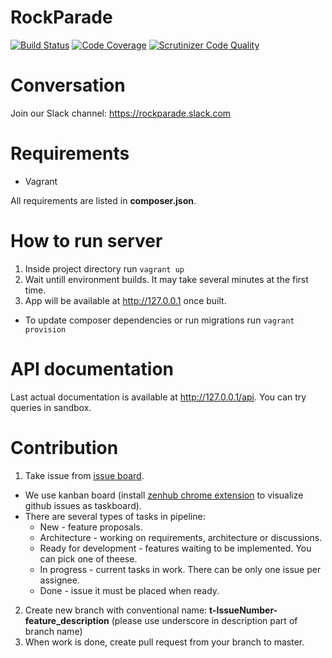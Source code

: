 RockParade
==========

[![Build Status](https://scrutinizer-ci.com/g/VAPC/RockParade-API/badges/build.png?b=master)](https://scrutinizer-ci.com/g/VAPC/RockParade-API/build-status/master)
[![Code Coverage](https://scrutinizer-ci.com/g/VAPC/RockParade-API/badges/coverage.png?b=master)](https://scrutinizer-ci.com/g/VAPC/RockParade-API/?branch=master)
[![Scrutinizer Code Quality](https://scrutinizer-ci.com/g/VAPC/RockParade-API/badges/quality-score.png?b=master)](https://scrutinizer-ci.com/g/VAPC/RockParade-API/?branch=master)

Conversation
============
Join our Slack channel: https://rockparade.slack.com

Requirements
============
* Vagrant

All requirements are listed in **composer.json**.

How to run server
=================
1. Inside project directory run `vagrant up`
2. Wait untill environment builds. It may take several minutes at the first time.
3. App will be available at http://127.0.0.1 once built.

* To update composer dependencies or run migrations run `vagrant provision`

API documentation
=================
Last actual documentation is available at http://127.0.0.1/api. You can try queries in sandbox.

Contribution
============
1. Take issue from [issue board](https://github.com/Vehsamrak/RockParade/issues).
* We use kanban board (install [zenhub chrome extension](https://www.zenhub.com) to visualize github issues as taskboard).
* There are several types of tasks in pipeline:
  * New - feature proposals.
  * Architecture - working on requirements, architecture or discussions.
  * Ready for development - features waiting to be implemented. You can pick one of theese.
  * In progress - current tasks in work. There can be only one issue per assignee.
  * Done - issue it must be placed when ready.

2. Create new branch with conventional name: **t-IssueNumber-feature_description** 
(please use underscore in description part of branch name)
3. When work is done, create pull request from your branch to master.
